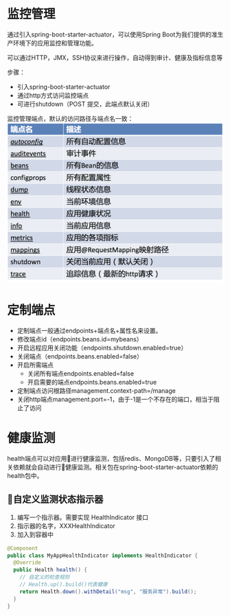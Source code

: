 # 监控管理

通过引入spring-boot-starter-actuator，可以使用Spring Boot为我们提供的准生产环境下的应用监控和管理功能。

可以通过HTTP，JMX，SSH协议来进行操作，自动得到审计、健康及指标信息等

步骤：
- 引入spring-boot-starter-actuator
- 通过http方式访问监控端点
- 可进行shutdown（POST 提交，此端点默认关闭）

监控管理端点，默认的访问路径与端点名一致：
![监控管理端点](images/监控管理端点.png)

# 定制端点

- 定制端点一般通过endpoints+端点名+属性名来设置。
- 修改端点id（endpoints.beans.id=mybeans）
- 开启远程应用关闭功能（endpoints.shutdown.enabled=true）
- 关闭端点（endpoints.beans.enabled=false）
- 开启所需端点
  + 关闭所有端点endpoints.enabled=false
  + 开启需要的端点endpoints.beans.enabled=true
- 定制端点访问根路径management.context-path=/manage
- 关闭http端点management.port=-1，由于-1是一个不存在的端口，相当于阻止了访问

# 健康监测

health端点可以对应用进行健康监测，包括redis、MongoDB等，只要引入了相关依赖就会自动进行健康监测。相关包在spring-boot-starter-actuator依赖的health包中。

## 自定义监测状态指示器

1. 编写一个指示器。需要实现 HealthIndicator 接口
2. 指示器的名字，XXXHealthIndicator
3. 加入到容器中

```java
@Component
public class MyAppHealthIndicator implements HealthIndicator {
  @Override
  public Health health() {
    // 自定义的检查规则
    // Health.up().build()代表健康
    return Health.down().withDetail("msg", "服务异常").build();
  }
}
```
